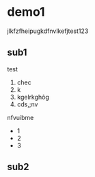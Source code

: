 # demo1

jlkfzfheipugkdfnvlkefjtest123

## sub1
test

1. chec
2. k
3. kgelrkghôg
4. cds,;nv

nfvuibme

- 1
- 2
- 3


## sub2
